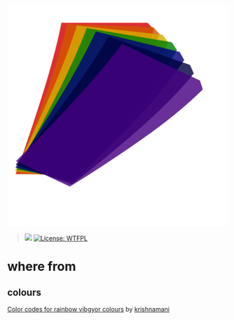 [![](https://raw.githubusercontent.com/TaYaKi71751/R41nb0wT3llr4w/gh-pages/svg/rainbow.svg)](https://github.com/TaYaKi71751/R41nb0wT3llr4w/releases)
> [![](https://github.com/TaYaKi71751/R41nb0wT3llr4w/actions/workflows/main.yml/badge.svg)](https://github.com/TaYaKi71751/R41nb0wT3llr4w/actions/workflows/main.yml)
[![License: WTFPL](https://img.shields.io/badge/License-WTFPL-brightgreen.svg)](http://www.wtfpl.net/about/)
<!-- Ref [![](https://img.shields.io/badge/Magisk-v23.0-blue)](https://github.com/topjohnwu/Magisk/releases/tag/v23.0) -->
# where from
## colours
 [Color codes for rainbow vibgyor colours](https://www.krishnamani.in/color-codes-for-rainbow-vibgyor-colours/) by [krishnamani](https://www.krishnamani.in/author/krishnamani/) 
